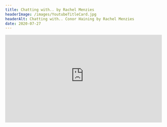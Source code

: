 ```yaml
---
title: Chatting with.. by Rachel Menzies
headerImage: /images/YoutubeTitleCard.jpg
headerAlt: Chatting with.. Conor Haining by Rachel Menzies
date: 2020-07-27
---
```


<div id="video-wrapper">
    <iframe src="https://www.youtube-nocookie.com/embed/3-AYSArknDg" frameborder="0" allow="accelerometer; autoplay; encrypted-media; gyroscope; picture-in-picture" allowfullscreen></iframe>
</div>

<style>
#video-wrapper{
    position: relative;
    width: 100%;
    height: 0;
    padding-bottom: 56.25%;
}
iframe {
    position: absolute;
    top: 0;
    left: 0;
    width: 100%;
    height: 100%;
}
</style>